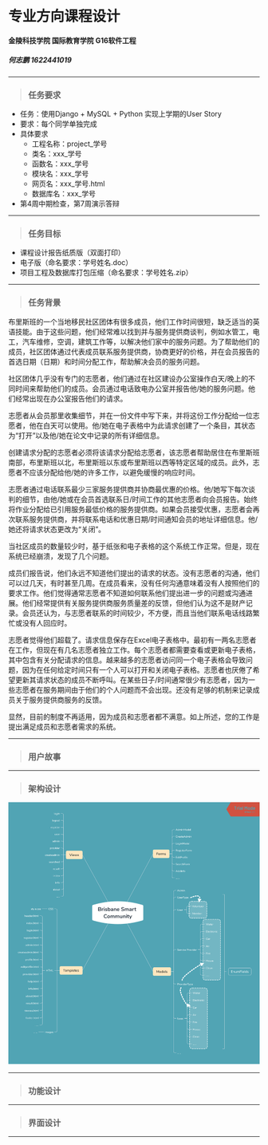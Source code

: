 # 专业方向课程设计
#### 金陵科技学院 国际教育学院 G16软件工程
##### 何志鹏 1622441019
----------------

>### 任务要求
- 任务：使用Django + MySQL + Python 实现上学期的User Story
- 要求：每个同学单独完成
- 具体要求
   - 工程名称：project_学号
   - 类名：xxx_学号
   - 函数名：xxx_学号
   - 模块名：xxx_学号
   - 网页名：xxx_学号.html
   - 数据库名：xxx_学号
- 第4周中期检查，第7周演示答辩

----------------

>### 任务目标
- 课程设计报告纸质版（双面打印）
- 电子版（命名要求：学号姓名.doc）
- 项目工程及数据库打包压缩（命名要求：学号姓名.zip）

----------------

>### 任务背景
布里斯班的一个当地移民社区团体有很多成员，他们工作时间很短，缺乏适当的英语技能。由于这些问题，他们经常难以找到并与服务提供商谈判，例如水管工，电工，汽车维修，空调，建筑工作等，以解决他们家中的服务问题。为了帮助他们的成员，社区团体通过代表成员联系服务提供商，协商更好的价格，并在会员报告的首选日期（日期）和时间分配工作，帮助解决会员的服务问题。

社区团体几乎没有专门的志愿者，他们通过在社区建设办公室操作白天/晚上的不同时间来帮助他们的成员。会员通过电话致电办公室并报告他/她的服务问题。他们经常出现在办公室报告他们的请求。

志愿者从会员那里收集细节，并在一份文件中写下来，并将这份工作分配给一位志愿者，他在白天可以使用。他/她在电子表格中为此请求创建了一个条目，其状态为“打开”以及他/她在论文中记录的所有详细信息。

创建请求分配的志愿者必须将该请求分配给志愿者，该志愿者帮助居住在布里斯班南部，布里斯班以北，布里斯班以东或布里斯班以西等特定区域的成员。此外，志愿者不应该分配给他/她的许多工作，以避免缓慢的响应时间。

志愿者通过电话联系最少三家服务提供商并协商最优惠的价格。他/她写下每次谈判的细节，由他/她或在会员首选联系日/时间工作的其他志愿者向会员报告。始终将作业分配给已引用服务最低价格的服务提供商。如果会员接受优惠，志愿者会再次联系服务提供商，并将联系电话和优惠日期/时间通知会员的地址详细信息。他/她还将请求状态更改为“关闭”。

当社区成员的数量较少时，基于纸张和电子表格的这个系统工作正常。但是，现在系统已经崩溃，发现了几个问题。

成员们报告说，他们永远不知道他们提出的请求的状态。没有志愿者的沟通，他们可以过几天，有时甚至几周。在成员看来，没有任何沟通意味着没有人按照他们的要求工作。他们觉得通常志愿者不知道如何联系他们提出进一步的问题或沟通进展。他们经常提供有关服务提供商服务质量差的反馈，但他们认为这不是财产记录。会员还认为，与志愿者联系的时间较少，不方便，而且当他们联系电话线路繁忙或没有人回应时。

志愿者觉得他们超载了。请求信息保存在Excel电子表格中。最初有一两名志愿者在工作，但现在有几名志愿者独立工作。每个志愿者都需要查看或更新电子表格，其中包含有关分配请求的信息。越来越多的志愿者访问同一个电子表格会导致问题，因为在任何给定时间只有一个人可以打开和关闭电子表格。志愿者也厌倦了希望更新其请求状态的成员不断呼叫。在某些日子/时间通常很少有志愿者，因为一些志愿者在服务期间由于他们的个人问题而不会出现。还没有足够的机制来记录成员关于服务提供商服务的反馈。

显然，目前的制度不再适用，因为成员和志愿者都不满意。如上所述，您的工作是提出满足成员和志愿者需求的系统。

----------------

>### 用户故事

----------------

>### 架构设计
[![Smart Community](BrisbaneSmartCommunity.png)](BrisbaneSmartCommunity.pdf)

----------------

>### 功能设计

---------------

>### 界面设计

----------------
